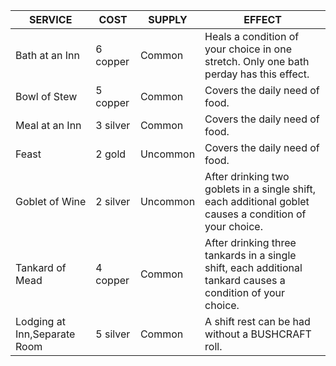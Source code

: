 
| SERVICE                      | COST     | SUPPLY   | EFFECT                                                                                                      |
| ---------------------------- | -------- | -------- | ----------------------------------------------------------------------------------------------------------- |
| Bath at an Inn               | 6 copper | Common   | Heals a condition of your choice in one stretch. Only one bath perday has this effect.                      |
| Bowl of Stew                 | 5 copper | Common   | Covers the daily need of food.                                                                              |
| Meal at an Inn               | 3 silver | Common   | Covers the daily need of food.                                                                              |
| Feast                        | 2 gold   | Uncommon | Covers the daily need of food.                                                                              |
| Goblet of Wine               | 2 silver | Uncommon | After drinking two goblets in a single shift, each additional goblet causes a condition of your choice.     |
| Tankard of Mead              | 4 copper | Common   | After drinking three tankards in a single shift, each additional tankard causes a condition of your choice. |
| Lodging at Inn,Separate Room | 5 silver | Common   | A shift rest can be had without a BUSHCRAFT roll.                                                           |

